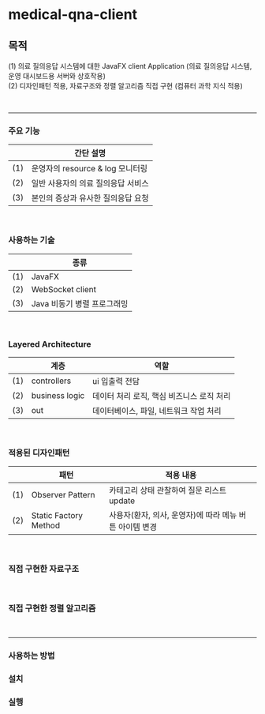 # medical-qna-client

## 목적
(1) 의료 질의응답 시스템에 대한 JavaFX client Application (의료 질의응답 시스템, 운영 대시보드용 서버와 상호작용)
<br> (2) 디자인패턴 적용, 자료구조와 정렬 알고리즘 직접 구현 (컴퓨터 과학 지식 적용)

<br>

---


### 주요 기능
| |간단 설명|
| - | - |
|(1)|운영자의 resource & log 모니터링|
|(2)|일반 사용자의 의료 질의응답 서비스|
|(3)|본인의 증상과 유사한 질의응답 요청|

<br>

### 사용하는 기술
| |종류|
|-|-|
|(1)|JavaFX|
|(2)|WebSocket client|
|(3)|Java 비동기 병렬 프로그래밍|

<br>

### Layered Architecture
| |계층|역할|
|-|-|-|
|(1)|controllers|ui 입출력 전담|
|(2)|business logic|데이터 처리 로직, 핵심 비즈니스 로직 처리|
|(3)|out|데이터베이스, 파일, 네트워크 작업 처리|

<br>

### 적용된 디자인패턴 
| |패턴|적용 내용|
|-|-|-|
|(1)|Observer Pattern|카테고리 상태 관찰하여 질문 리스트 update|
|(2)|Static Factory Method|사용자(환자, 의사, 운영자)에 따라 메뉴 버튼 아이템 변경|

<br>

### 직접 구현한 자료구조

<br>

### 직접 구현한 정렬 알고리즘

<br>

---

### 사용하는 방법

### 설치

### 실행
